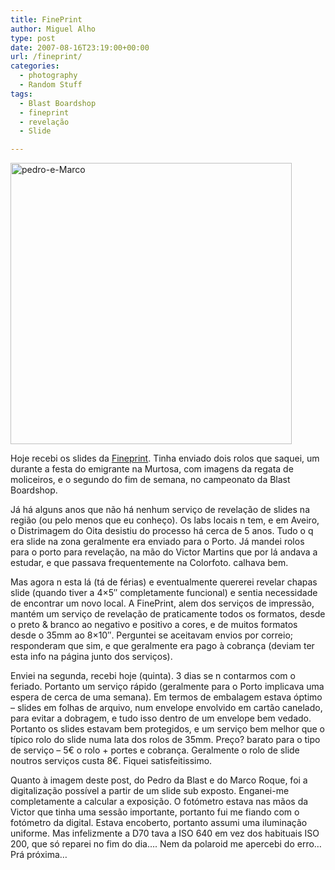 ```yaml
---
title: FinePrint
author: Miguel Alho
type: post
date: 2007-08-16T23:19:00+00:00
url: /fineprint/
categories:
  - photography
  - Random Stuff
tags:
  - Blast Boardshop
  - fineprint
  - revelação
  - Slide

---
```

[<img src="http://farm2.static.flickr.com/1272/1142662962_0dde5d40b8.jpg" width="450" height="450" alt="pedro-e-Marco" />][1]

Hoje recebi os slides da <a href="http://www.fineprint.pt" target="blank">Fineprint</a>. Tinha enviado dois rolos que saquei, um durante a festa do emigrante na Murtosa, com imagens da regata de moliceiros, e o segundo do fim de semana, no campeonato da Blast Boardshop.

Já há alguns anos que não há nenhum serviço de revelação de slides na região (ou pelo menos que eu conheço). Os labs locais n tem, e em Aveiro, o Distrimagem do Oita desistiu do processo há cerca de 5 anos. Tudo o q era slide na zona geralmente era enviado para o Porto. Já mandei rolos para o porto para revelação, na mão do Victor Martins que por lá andava a estudar, e que passava frequentemente na Colorfoto. calhava bem. 

Mas agora n esta lá (tá de férias) e eventualmente quererei revelar chapas slide (quando tiver a 4&#215;5&#8243; completamente funcional) e sentia necessidade de encontrar um novo local. A FinePrint, alem dos serviços de impressão, mantém um serviço de revelação de praticamente todos os formatos, desde o preto & branco ao negativo e positivo a cores, e de muitos formatos desde o 35mm ao 8&#215;10&#8243;. Perguntei se aceitavam envios por correio; responderam que sim, e que geralmente era pago à cobrança (deviam ter esta info na página junto dos serviços). 

Enviei na segunda, recebi hoje (quinta). 3 dias se n contarmos com o feriado. Portanto um serviço rápido (geralmente para o Porto implicava uma espera de cerca de uma semana). Em termos de embalagem estava óptimo &#8211; slides em folhas de arquivo, num envelope envolvido em cartão canelado, para evitar a dobragem, e tudo isso dentro de um envelope bem vedado. Portanto os slides estavam bem protegidos, e um serviço bem melhor que o típico rolo do slide numa lata dos rolos de 35mm. Preço? barato para o tipo de serviço &#8211; 5€ o rolo + portes e cobrança. Geralmente o rolo de slide noutros serviços custa 8€. Fiquei satisfeitissimo.

Quanto à imagem deste post, do Pedro da Blast e do Marco Roque, foi a digitalização possível a partir de um slide sub exposto. Enganei-me completamente a calcular a exposição. O fotómetro estava nas mãos da Victor que tinha uma sessão importante, portanto fui me fiando com o fotómetro da digital. Estava encoberto, portanto assumi uma iluminação uniforme. Mas infelizmente a D70 tava a ISO 640 em vez dos habituais ISO 200, que só reparei no fim do dia&#8230;. Nem da polaroid me apercebi do erro&#8230; Prá próxima&#8230;

 [1]: http://www.flickr.com/photos/mytymyky/1142662962/ "Photo Sharing"